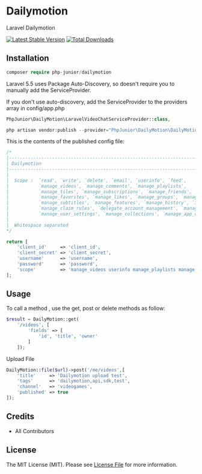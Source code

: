 # Dailymotion

Laravel Dailymotion

[![Latest Stable Version](https://poser.pugx.org/php-junior/dailymotion/v/stable)](https://packagist.org/packages/php-junior/dailymotion)
[![Total Downloads](https://poser.pugx.org/php-junior/dailymotion/downloads)](https://packagist.org/packages/php-junior/dailymotion)

## Installation
```php
composer require php-junior/dailymotion
```

Laravel 5.5 uses Package Auto-Discovery, so doesn't require you to manually add the ServiceProvider.

If you don't use auto-discovery, add the ServiceProvider to the providers array in config/app.php

```php
PhpJunior\DailyMotion\LaravelVideoChatServiceProvider::class,
```

```php 
php artisan vendor:publish --provider="PhpJunior\DailyMotion\DailyMotionProvider"
```

This is the contents of the published config file:

```php
/*
|--------------------------------------------------------------------------
| Dailymotion
|--------------------------------------------------------------------------
|
|  Scope :  `read', `write', `delete', `email', `userinfo', `feed',
|           `manage_videos', `manage_comments', `manage_playlists',
|           `manage_tiles', `manage_subscriptions', `manage_friends',
|           `manage_favorites', `manage_likes', `manage_groups', `manage_records',
|           `manage_subtitles', `manage_features', `manage_history', `ifttt', `read_insights',
|           `manage_claim_rules', `delegate_account_management', `manage_analytics', `manage_player',
|           `manage_user_settings', `manage_collections', `manage_app_connections', `manage_applications'
|
|  Whitespace separated
*/

return [
    'client_id'     => 'client_id',
    'client_secret' => 'client_secret',
    'username'      => 'username',
    'password'      => 'password',
    'scope'         => 'manage_videos userinfo manage_playlists manage_user_settings manage_applications'
];

```

## Usage

To call a method , use the get, post or delete methods as follow:

```php
$result = DailyMotion::get( 
    '/videos', [
        'fields' => [
            'id', 'title', 'owner'
        ]
    ]);
```

Upload File

```php
DailyMotion::file($url)->post('/me/videos',[
    'title'     => 'Dailymotion upload test',
    'tags'      => 'dailymotion,api,sdk,test',
    'channel'   => 'videogames',
    'published' => true
]);
```

## Credits

- All Contributors

## License

The MIT License (MIT). Please see [License File](LICENSE) for more information.